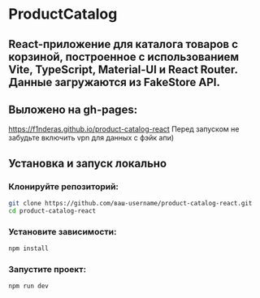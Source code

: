 # ProductCatalog

## React-приложение для каталога товаров с корзиной, построенное с использованием Vite, TypeScript, Material-UI и React Router. Данные загружаются из FakeStore API.

## Выложено на gh-pages:

https://f1nderas.github.io/product-catalog-react
Перед запуском не забудьте включить vpn для данных с фэйк апи)

## Установка и запуск локально

### Клонируйте репозиторий:

```bash
git clone https://github.com/ваш-username/product-catalog-react.git
cd product-catalog-react
```

### Установите зависимости:

```bash
npm install
```

### Запустите проект:

```bash
npm run dev
```
